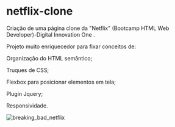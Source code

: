 # netflix-clone
Criação de uma página clone da "Netflix" (Bootcamp HTML Web Developer)-Digital Innovation One .

Projeto muito enriquecedor para fixar conceitos de:

Organização do HTML semântico;

Truques de CSS;

Flexbox para posicionar elementos em tela;

Plugin Jquery;

Responsividade.


![breaking_bad_netflix](https://user-images.githubusercontent.com/73749439/115040206-91eeb780-9ea7-11eb-9bb5-9c608dfefedc.png)
